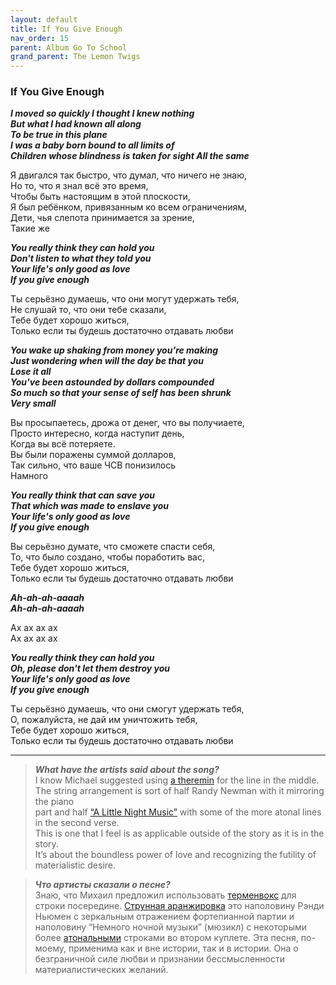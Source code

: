 ```yaml
---  
layout: default  
title: If You Give Enough  
nav_order: 15  
parent: Album Go To School  
grand_parent: The Lemon Twigs  
---  
```


### **If You Give Enough**

**_I moved so quickly I thought I knew nothing  
But what I had known all along  
To be true in this plane  
I was a baby born bound to all limits of  
Children whose blindness is taken for sight 
All the same_**  

Я двигался так быстро, что думал, что ничего не знаю,  
Но то, что я знал всё это время,  
Чтобы быть настоящим в этой плоскости,  
Я был ребёнком, привязанным ко всем ограничениям,  
Дети, чья слепота принимается за зрение,  
Такие же    

**_You really think they can hold you  
Don't listen to what they told you  
Your life's only good as love  
If you give enough_**  

Ты серьёзно думаешь, что они могут удержать тебя,  
Не слушай то, что они тебе сказали,  
Тебе будет хорошо житься,  
Только если ты будешь достаточно отдавать любви  

**_You wake up shaking from money you're making  
Just wondering when will the day be that you  
Lose it all  
You've been astounded by dollars compounded  
So much so that your sense of self has been shrunk  
Very small_**  

Вы просыпаетесь, дрожа от денег, что вы получиаете,  
Просто интересно, когда наступит день,  
Когда вы всё потеряете.  
Вы были поражены суммой долларов,  
Так сильно, что ваше ЧСВ понизилось  
Намного  

**_You really think that can save you  
That which was made to enslave you  
Your life's only good as love  
If you give enough_**  
    
Вы серьёзно думате, что сможете спасти себя,  
То, что было создано, чтобы поработить вас,  
Тебе будет хорошо житься,  
Только если ты будешь достаточно отдавать любви  
    
**_Ah-ah-ah-aaaah  
Ah-ah-ah-aaaah_**  

Ах ах ах ах  
Ах ах ах ах  

**_You really think they can hold you  
Oh, please don't let them destroy you  
Your life's only good as love  
If you give enough_**  

Ты серьёзно думаешь, что они смогут удержать тебя,  
О, пожалуйста, не дай им уничтожить тебя,  
Тебе будет хорошо житься,  
Только если ты будешь достаточно отдавать любви  

- - -

> **_What have the artists said about the song?_**  
  I know Michael suggested using [a theremin](https://en.wikipedia.org/wiki/Theremin) for the line in the middle.  
The string arrangement is sort of half Randy Newman with it mirroring the piano  
part and half [“A Little Night Music”](https://en.wikipedia.org/wiki/A_Little_Night_Music) with some of the more atonal lines in the second verse.  
This is one that I feel is as applicable outside of the story as it is in the story.  
It’s about the boundless power of love and recognizing the futility of materialistic desire.  

> **_Что артисты сказали о песне?_**  
  Знаю, что Михаил предложил использовать [терменвокс](https://ru.wikipedia.org/wiki/%D0%A2%D0%B5%D1%80%D0%BC%D0%B5%D0%BD%D0%B2%D0%BE%D0%BA%D1%81) для строки посередине. [Струнная аранжировка](https://ru.wikipedia.org/wiki/%D0%90%D1%80%D0%B0%D0%BD%D0%B6%D0%B8%D1%80%D0%BE%D0%B2%D0%BA%D0%B0) это наполовину Рэнди Ньюмен с зеркальным отражением фортепианной партии и наполовину  “Немного ночной музыки” (мюзикл) с некоторыми более [атональными](https://ru.wikipedia.org/wiki/%D0%90%D1%82%D0%BE%D0%BD%D0%B0%D0%BB%D1%8C%D0%BD%D0%BE%D1%81%D1%82%D1%8C) строками во втором куплете. Эта песня, по-моему, применима как и вне истории, так и в истории. Она о безграничной силе любви и признании бессмысленности материалистических желаний.
  
